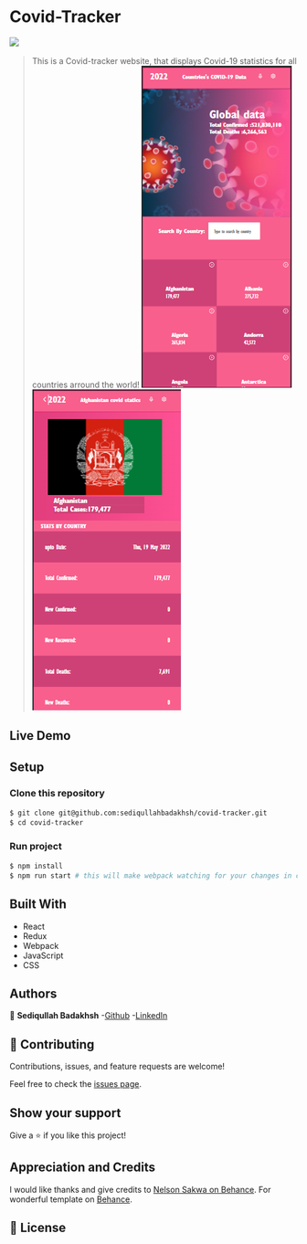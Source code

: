 # Covid-Tracker

![](https://img.shields.io/badge/Microverse-blueviolet)

> This is a Covid-tracker website, that displays Covid-19 statistics for all countries arround the world!
> ![Screenshot-1](./src/Assets/Screen-Shot.png) ![Screenshot-2](./src/Assets/Screen-Shot-2.png)

## Live Demo

## Setup

### Clone this repository

```bash
$ git clone git@github.com:sediqullahbadakhsh/covid-tracker.git
$ cd covid-tracker
```

### Run project

```bash
$ npm install
$ npm run start # this will make webpack watching for your changes in code
```

## Built With

- React
- Redux
- Webpack
- JavaScript
- CSS

## Authors

👤 **Sediqullah Badakhsh** -[Github](https://github.com/sediqullahbadakhsh) -[LinkedIn](https://www.linkedin.com/in/sediqullah)

## 🤝 Contributing

Contributions, issues, and feature requests are welcome!

Feel free to check the [issues page](https://github.com/sediqullahbadakhsh/covid-tracker/issues).

## Show your support

Give a ⭐️ if you like this project!

## Appreciation and Credits

I would like thanks and give credits to [Nelson Sakwa on Behance](https://www.behance.net/sakwadesignstudio). For wonderful template on [Behance](<https://www.behance.net/gallery/31579789/Ballhead-App-(Free-PSDs)>).

## 📝 License
